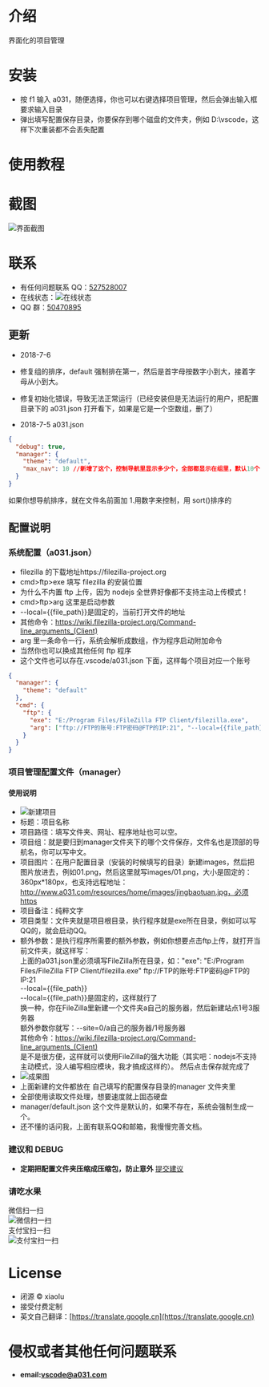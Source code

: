# 介绍

界面化的项目管理

# 安装

- 按 f1 输入 a031，随便选择，你也可以右键选择项目管理，然后会弹出输入框要求输入目录
- 弹出填写配置保存目录，你要保存到哪个磁盘的文件夹，例如 D:\vscode，这样下次重装都不会丢失配置

# 使用教程

# 截图

![界面截图](https://github.com/shijunti19/a031-xiaolu/blob/master/images/demo.png?raw=true)

# 联系

- 有任何问题联系 QQ：[527528007](http://sighttp.qq.com/authd?IDKEY=718ba7bf0e155f2ca65d5fc7646c324d9e7f2a8a8f2f20f9)
- 在线状态：![在线状态](https://wpa.qq.com/imgd?IDKEY=718ba7bf0e155f2ca65d5fc7646c324d9e7f2a8a8f2f20f9&pic=53)
- QQ 群：[50470895](//shang.qq.com/wpa/qunwpa?idkey=c79ed4cc09a3082766690d2ea3a5f5674cb1b02d4652b9b5ef421e3f190d215e)

## 更新

- 2018-7-6
- 修复组的排序，default 强制排在第一，然后是首字母按数字小到大，接着字母从小到大。
- 修复初始化错误，导致无法正常运行（已经安装但是无法运行的用户，把配置目录下的 a031.json 打开看下，如果是它是一个空数组，删了）

- 2018-7-5
  a031.json

```json
{
  "debug": true,
  "manager": {
    "theme": "default",
    "max_nav": 10 //新增了这个，控制导航里显示多少个，全部都显示在组里，默认10个
  }
}
```

如果你想导航排序，就在文件名前面加 1.用数字来控制，用 sort()排序的

## 配置说明

### 系统配置（a031.json）

- filezilla 的下载地址https://filezilla-project.org
- cmd>ftp>exe 填写 filezilla 的安装位置
- 为什么不内置 ftp 上传，因为 nodejs 全世界好像都不支持主动上传模式！
- cmd>ftp>arg 这里是启动参数
- --local={{file_path}}是固定的，当前打开文件的地址
- 其他命令：https://wiki.filezilla-project.org/Command-line_arguments_(Client)
- arg 里一条命令一行，系统会解析成数组，作为程序启动附加命令
- 当然你也可以换成其他任何 ftp 程序
- 这个文件也可以存在.vscode/a031.json 下面，这样每个项目对应一个账号

```json
{
  "manager": {
    "theme": "default"
  },
  "cmd": {
    "ftp": {
      "exe": "E:/Program Files/FileZilla FTP Client/filezilla.exe",
      "arg": ["ftp://FTP的账号:FTP密码@FTP的IP:21", "--local={{file_path}}"]
    }
  }
}
```

### 项目管理配置文件（manager）

#### 使用说明
- ![新建项目](https://github.com/shijunti19/a031-xiaolu/blob/master/images/add_1.png?raw=true)    
- 标题：项目名称
- 项目路径：填写文件夹、网址、程序地址也可以空。
- 项目组：就是要归到manager文件夹下的哪个文件保存，文件名也是顶部的导航名，你可以写中文。
- 项目图片：在用户配置目录（安装的时候填写的目录）新建images，然后把图片放进去，例如01.png，然后这里就写images/01.png，大小是固定的：360px*180px，也支持远程地址：http://www.a031.com/resources/home/images/jingbaotuan.jpg，必须https
- 项目备注：纯粹文字
- 项目类型：文件夹就是项目根目录，执行程序就是exe所在目录，例如可以写QQ的，就会启动QQ。
- 额外参数：是执行程序所需要的额外参数，例如你想要点击ftp上传，就打开当前文件夹，就这样写：     
上面的a031.json里必须填写FileZilla所在目录，如："exe": "E:/Program Files/FileZilla FTP Client/filezilla.exe"
 ftp://FTP的账号:FTP密码@FTP的IP:21     
 --local={{file_path}}     
--local={{file_path}}是固定的，这样就行了    
换一种，你在FileZilla里新建一个文件夹a自己的服务器，然后新建站点1号3服务器   
额外参数你就写：--site=0/a自己的服务器/1号服务器    
其他命令：https://wiki.filezilla-project.org/Command-line_arguments_(Client)     
是不是很方便，这样就可以使用FileZilla的强大功能（其实吧：nodejs不支持主动模式，没人编写相应模块，我才搞成这样的）。
然后点击保存就完成了    
- ![成果图](https://github.com/shijunti19/a031-xiaolu/blob/master/images/add_2.png?raw=true)    
- 上面新建的文件都放在 自己填写的配置保存目录的manager 文件夹里
- 全部使用读取文件处理，想要速度就上固态硬盘
- manager/default.json 这个文件是默认的，如果不存在，系统会强制生成一个。
- 还不懂的话问我，上面有联系QQ和邮箱，我慢慢完善文档。

### 建议和 DEBUG

- **定期把配置文件夹压缩成压缩包，防止意外**
  [提交建议](https://github.com/shijunti19/a031-xiaolu)

### 请吃水果

微信扫一扫  
![微信扫一扫](https://github.com/shijunti19/a031-xiaolu/blob/master/images/weixin.jpg?raw=true)  
支付宝扫一扫  
![支付宝扫一扫](https://github.com/shijunti19/a031-xiaolu/blob/master/images/alipay.jpg?raw=true)

# License

- 闭源 &copy; xiaolu
- 接受付费定制
- 英文自己翻译：[https://translate.google.cn](https://translate.google.cn)

# 侵权或者其他任何问题联系

- **email:vscode@a031.com**
